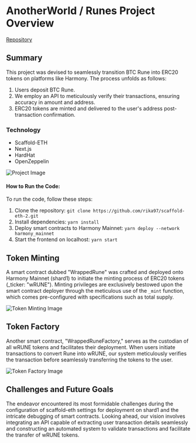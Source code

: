 # AnotherWorld / Runes Project Overview

[Repository](https://github.com/rika97/scaffold-eth-2)

## Summary

This project was devised to seamlessly transition BTC Rune into ERC20 tokens on platforms like Harmony. The process unfolds as follows:
1. Users deposit BTC Rune.
2. We employ an API to meticulously verify their transactions, ensuring accuracy in amount and address.
3. ERC20 tokens are minted and delivered to the user's address post-transaction confirmation.

### Technology

- Scaffold-ETH
- Next.js
- HardHat
- OpenZeppelin

![Project Image](https://github.com/harmony-one/h/assets/27670355/dd3e644a-8bad-4ac9-87e4-556b756e8ebe)

#### How to Run the Code:

To run the code, follow these steps:

1. Clone the repository:
`git clone https://github.com/rika97/scaffold-eth-2.git`
2. Install dependencies:
`yarn install`
3. Deploy smart contracts to Harmony Mainnet:
`yarn deploy --network harmony_mainnet`
4. Start the frontend on localhost:
`yarn start`

## Token Minting

A smart contract dubbed "WrappedRune" was crafted and deployed onto Harmony Mainnet (shard1) to initiate the minting process of ERC20 tokens (_ticker: "wRUNE"). Minting privileges are exclusively bestowed upon the smart contract deployer through the meticulous use of the `_mint` function, which comes pre-configured with specifications such as total supply.

![Token Minting Image](https://github.com/harmony-one/h/assets/27670355/74de2ec4-5b95-4c39-80d0-7d827fdc65c8)

## Token Factory

Another smart contract, "WrappedRuneFactory," serves as the custodian of all wRUNE tokens and facilitates their deployment. When users initiate transactions to convert Rune into wRUNE, our system meticulously verifies the transaction before seamlessly transferring the tokens to the user.

![Token Factory Image](https://github.com/harmony-one/h/assets/27670355/7f0e5b95-d2d9-43d9-874c-5ef89ecd539e)

## Challenges and Future Goals

The endeavor encountered its most formidable challenges during the configuration of scaffold-eth settings for deployment on shard1 and the intricate debugging of smart contracts. Looking ahead, our vision involves integrating an API capable of extracting user transaction details seamlessly and constructing an automated system to validate transactions and facilitate the transfer of wRUNE tokens.
